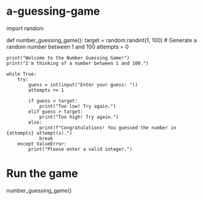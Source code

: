 # a-guessing-game
import random

def number_guessing_game():
    target = random.randint(1, 100)  # Generate a random number between 1 and 100
    attempts = 0

    print("Welcome to the Number Guessing Game!")
    print("I'm thinking of a number between 1 and 100.")

    while True:
        try:
            guess = int(input("Enter your guess: "))
            attempts += 1

            if guess < target:
                print("Too low! Try again.")
            elif guess > target:
                print("Too high! Try again.")
            else:
                print(f"Congratulations! You guessed the number in {attempts} attempt(s).")
                break
        except ValueError:
            print("Please enter a valid integer.")

# Run the game
number_guessing_game()
